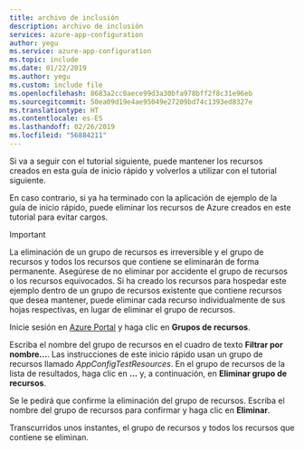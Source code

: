 ```yaml
---
title: archivo de inclusión
description: archivo de inclusión
services: azure-app-configuration
author: yegu
ms.service: azure-app-configuration
ms.topic: include
ms.date: 01/22/2019
ms.author: yegu
ms.custom: include file
ms.openlocfilehash: 8683a2cc0aece99d3a30bfa978bff2f8c31e96eb
ms.sourcegitcommit: 50ea09d19e4ae95049e27209bd74c1393ed8327e
ms.translationtype: HT
ms.contentlocale: es-ES
ms.lasthandoff: 02/26/2019
ms.locfileid: "56884211"
---
```

Si va a seguir con el tutorial siguiente, puede mantener los recursos creados en esta guía de inicio rápido y volverlos a utilizar con el tutorial siguiente.

En caso contrario, si ya ha terminado con la aplicación de ejemplo de la guía de inicio rápido, puede eliminar los recursos de Azure creados en este tutorial para evitar cargos.

> [!IMPORTANT]
> La eliminación de un grupo de recursos es irreversible y el grupo de recursos y todos los recursos que contiene se eliminarán de forma permanente. Asegúrese de no eliminar por accidente el grupo de recursos o los recursos equivocados. Si ha creado los recursos para hospedar este ejemplo dentro de un grupo de recursos existente que contiene recursos que desea mantener, puede eliminar cada recurso individualmente de sus hojas respectivas, en lugar de eliminar el grupo de recursos.
>
>

Inicie sesión en [Azure Portal](https://aka.ms/azconfig/portal) y haga clic en **Grupos de recursos**.

Escriba el nombre del grupo de recursos en el cuadro de texto **Filtrar por nombre...**. Las instrucciones de este inicio rápido usan un grupo de recursos llamado *AppConfigTestResources*. En el grupo de recursos de la lista de resultados, haga clic en **...** y, a continuación, en **Eliminar grupo de recursos**.

Se le pedirá que confirme la eliminación del grupo de recursos. Escriba el nombre del grupo de recursos para confirmar y haga clic en **Eliminar**.

Transcurridos unos instantes, el grupo de recursos y todos los recursos que contiene se eliminan.

